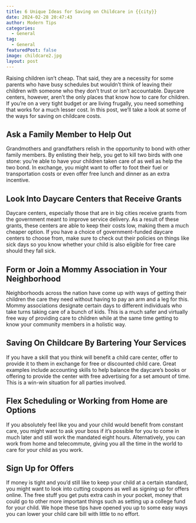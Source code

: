 ```yaml
---
title: 6 Unique Ideas for Saving on Childcare in {{city}}
date: 2024-02-28 20:47:43
author: Modern Tips
categories:
  - General
tag:
  - General
featuredPost: false
image: childcare2.jpg
layout: post
---
```


Raising children isn’t cheap. That said, they are a necessity for some parents who have busy schedules but wouldn’t think of leaving their children with someone who they don’t trust or isn’t accountable. Daycare centers, however, aren’t the only places that know how to care for children. If you’re on a very tight budget or are living frugally, you need something that works for a much lesser cost. In this post, we’ll take a look at some of the ways for saving on childcare costs.

## Ask a Family Member to Help Out

Grandmothers and grandfathers relish in the opportunity to bond with other family members. By enlisting their help, you get to kill two birds with one stone: you’re able to have your children taken care of as well as help the two bond. In exchange, you might want to offer to foot their fuel or transportation costs or even offer free lunch and dinner as an extra incentive.

## Look Into Daycare Centers that Receive Grants

Daycare centers, especially those that are in big cities receive grants from the government meant to improve service delivery. As a result of these grants, these centers are able to keep their costs low, making them a much cheaper option. If you have a choice of government-funded daycare centers to choose from, make sure to check out their policies on things like sick days so you know whether your child is also eligible for free care should they fall sick.

## Form or Join a Mommy Association in Your Neighborhood

Neighborhoods across the nation have come up with ways of getting their children the care they need without having to pay an arm and a leg for this. Mommy associations designate certain days to different individuals who take turns taking care of a bunch of kids. This is a much safer and virtually free way of providing care to children while at the same time getting to know your community members in a holistic way.

## Saving On Childcare By Bartering Your Services

If you have a skill that you think will benefit a child care center, offer to provide it to them in exchange for free or discounted child care. Great examples include accounting skills to help balance the daycare’s books or offering to provide the center with free advertising for a set amount of time. This is a win-win situation for all parties involved.

## Flex Scheduling or Working from Home are Options

If you absolutely feel like you and your child would benefit from constant care, you might want to ask your boss if it’s possible for you to come in much later and still work the mandated eight hours. Alternatively, you can work from home and telecommute, giving you all the time in the world to care for your child as you work.

## Sign Up for Offers

If money is tight and you’d still like to keep your child at a certain standard, you might want to look into cutting coupons as well as signing up for offers online. The free stuff you get puts extra cash in your pocket, money that could go to other more important things such as setting up a college fund for your child. We hope these tips have opened you up to some easy ways you can lower your child care bill with little to no effort.
